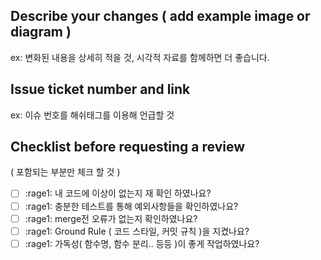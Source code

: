## Describe your changes ( add example image or diagram ) 
ex: 변화된 내용을 상세히 적을 것, 시각적 자료를 함께하면 더 좋습니다.

## Issue ticket number and link 
ex: 이슈 번호를 해쉬태그를 이용해 언급할 것

## Checklist before requesting a review 
( 포함되는 부분만 체크 할 것 )
- [ ] :rage1: 내 코드에 이상이 없는지 재 확인 하였나요? 
- [ ] :rage1: 충분한 테스트를 통해 예외사항들을 확인하였나요?
- [ ] :rage1: merge전 오류가 없는지 확인하였나요?
- [ ] :rage1: Ground Rule ( 코드 스타일, 커밋 규칙 )을 지켰나요? 
- [ ] :rage1: 가독성( 함수명, 함수 분리.. 등등 )이 좋게 작업하였나요?
